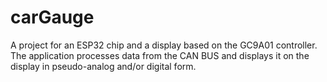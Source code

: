 # carGauge
A project for an ESP32 chip and a display based on the GC9A01 controller.
The application processes data from the CAN BUS and displays it on the display in pseudo-analog and/or digital form.
